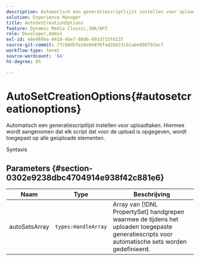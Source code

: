 ```yaml
---
description: Automatisch een generatiescriptlijst instellen voor uploadtaken. Hiermee wordt aangenomen dat elk script dat voor de upload is opgegeven, wordt toegepast op alle geüploade elementen.
solution: Experience Manager
title: AutoSetCreationOptions
feature: Dynamic Media Classic,SDK/API
role: Developer,Admin
exl-id: e6e969be-0410-4be7-88d6-491d715fd137
source-git-commit: 77c88d5fe20e048f6fad2bb23cb1abe090793acf
workflow-type: tm+mt
source-wordcount: '64'
ht-degree: 0%

---
```


# AutoSetCreationOptions{#autosetcreationoptions}

Automatisch een generatiescriptlijst instellen voor uploadtaken. Hiermee wordt aangenomen dat elk script dat voor de upload is opgegeven, wordt toegepast op alle geüploade elementen.

Syntaxis

## Parameters {#section-0302e9238dbc4704914e938f42c881e6}

| Naam | Type | Beschrijving |
|---|---|---|
| autoSetsArray | `types:HandleArray` | Array van [!DNL PropertySet] handgrepen waarmee de tijdens het uploaden toegepaste generatiescripts voor automatische sets worden gedefinieerd. |
